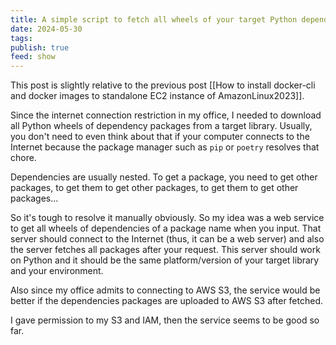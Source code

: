 ```yaml
---
title: A simple script to fetch all wheels of your target Python dependency packages to transfer to the S3 bucket
date: 2024-05-30
tags: 
publish: true
feed: show
---
```

This post is slightly relative to the previous post [[How to install docker-cli and docker images to standalone EC2 instance of AmazonLinux2023]].

Since the internet connection restriction in my office, I needed to download all Python wheels of dependency packages from a target library. Usually, you don't need to even think about that if your computer connects to the Internet because the package manager such as `pip` or `poetry` resolves that chore. 

Dependencies are usually nested. To get a package, you need to get other packages, to get them to get other packages, to get them to get other packages...

So it's tough to resolve it manually obviously. So my idea was a web service to get all wheels of dependencies of a package name when you input.
That server should connect to the Internet (thus, it can be a web server) and also the server fetches all packages after your request.
This server should work on Python and it should be the same platform/version of your target library and your environment.

Also since my office admits to connecting to AWS S3, the service would be better if the dependencies packages are uploaded to AWS S3 after fetched.

I gave permission to my S3 and IAM, then the service seems to be good so far.


